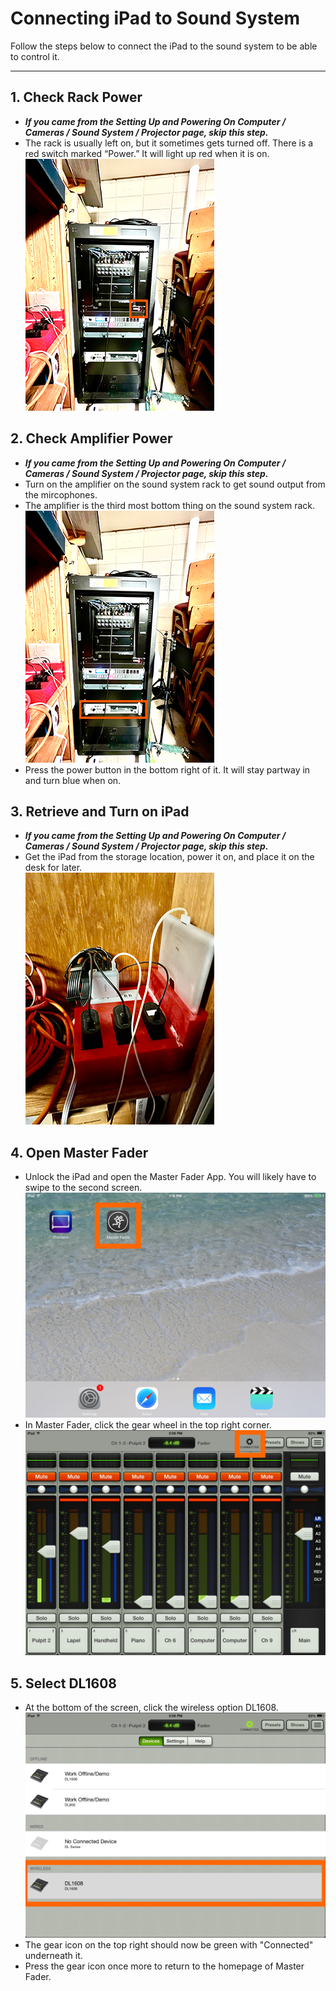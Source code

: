 # Connecting iPad to Sound System

Follow the steps below to connect the iPad to the sound system to be able to control it.

---

## 1. Check Rack Power
 - ***If you came from the Setting Up and Powering On Computer / Cameras / Sound System / Projector page, skip this step.***
- The rack is usually left on, but it sometimes gets turned off. There is a red switch marked “Power.” It will light up red when it is on.
 <br>![Amplifier](../assets/images/ipad-sound-system/sound-system-rack-power%400.1x.png)

## 2. Check Amplifier Power
 - ***If you came from the Setting Up and Powering On Computer / Cameras / Sound System / Projector page, skip this step.***
 - Turn on the amplifier on the sound system rack to get sound output from the mircophones.
 - The amplifier is the third most bottom thing on the sound system rack.
 <br>![Amplifier](../assets/images/setting-up-powering-on/sound-system-rack-amplifier%400_3.png)
 - Press the power button in the bottom right of it. It will stay partway in and turn blue when on.
 
## 3. Retrieve and Turn on iPad
 - ***If you came from the Setting Up and Powering On Computer / Cameras / Sound System / Projector page, skip this step.***
 - Get the iPad from the storage location, power it on, and place it on the desk for later.
 <br>![iPad Storage](../assets/images/setting-up-powering-on/mevos-ipad%400.1x.png)

## 4. Open Master Fader
 - Unlock the iPad and open the Master Fader App. You will likely have to swipe to the second screen.
 <br>![iPad Storage](../assets/images/ipad-sound-system/master-fader.png)
 - In Master Fader, click the gear wheel in the top right corner.
 <br>![Gear Icon](../assets/images/ipad-sound-system/gear-icon.png)

## 5. Select DL1608
 - At the bottom of the screen, click the wireless option DL1608.
 <br>![DL1608](../assets/images/ipad-sound-system/dl1608.png)
 - The gear icon on the top right should now be green with "Connected" underneath it.
 - Press the gear icon once more to return to the homepage of Master Fader.